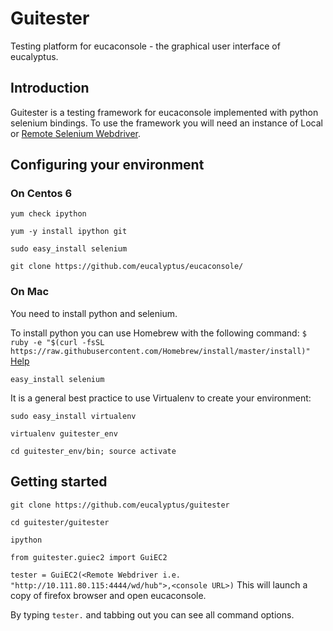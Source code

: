 # Guitester
Testing platform for eucaconsole - the graphical user interface of eucalyptus. 

## Introduction

Guitester is a testing framework for eucaconsole implemented with python selenium bindings. To use the framework you will need an instance of Local or [Remote Selenium Webdriver](https://github.com/eucalyptus/guitester/wiki/Setting-up-Remote-Selenium-Webdriver,-VNC-server-and-Firefox-on-Centos-6).


## Configuring your environment

### On Centos 6

`yum check ipython`

 `yum -y install ipython git`

 `sudo easy_install selenium`

 `git clone https://github.com/eucalyptus/eucaconsole/`

### On Mac

You need to install python and selenium. 

To install python you can use Homebrew with the following command:
`$ ruby -e "$(curl -fsSL https://raw.githubusercontent.com/Homebrew/install/master/install)" `
[Help](http://docs.python-guide.org/en/latest/starting/install/osx/)

`easy_install selenium`

It is a general best practice to use Virtualenv to create your environment:

`sudo easy_install virtualenv`

`virtualenv guitester_env`

`cd guitester_env/bin; source activate`





## Getting started

`git clone https://github.com/eucalyptus/guitester`

`cd guitester/guitester`

`ipython`

`from guitester.guiec2 import GuiEC2`

`tester = GuiEC2(<Remote Webdriver i.e. "http://10.111.80.115:4444/wd/hub">,<console URL>)`
This will launch a copy of firefox browser and open eucaconsole.

By typing `tester.` and tabbing out you can see all command options.
